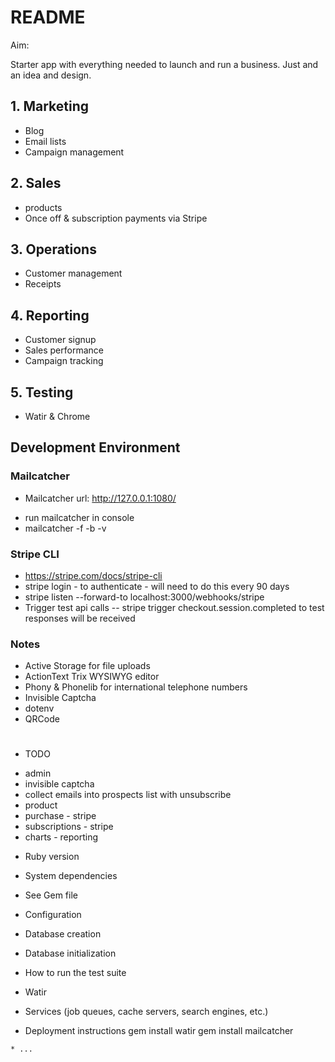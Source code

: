 # README

Aim:

Starter app with everything needed to launch and run a business. Just and an idea and design.

## 1. Marketing

- Blog 
- Email lists
- Campaign management

## 2. Sales

- products 
- Once off & subscription payments via Stripe

## 3. Operations

- Customer management
- Receipts

## 4. Reporting

- Customer signup 
- Sales performance 
- Campaign tracking

## 5. Testing 

- Watir & Chrome

## Development Environment

### Mailcatcher

* Mailcatcher url: http://127.0.0.1:1080/
 - run mailcatcher in console 
 - mailcatcher -f -b -v

### Stripe CLI
- https://stripe.com/docs/stripe-cli
- stripe login  - to authenticate - will need to do this every 90 days
- stripe listen --forward-to localhost:3000/webhooks/stripe
- Trigger test api calls 
-- stripe trigger checkout.session.completed to test responses will be received

### Notes

- Active Storage for file uploads
- ActionText Trix WYSIWYG editor
- Phony & Phonelib for international telephone numbers
- Invisible Captcha
- dotenv
- QRCode


# 
* TODO 
- admin 
- invisible captcha 
- collect emails into prospects list with unsubscribe
- product 
- purchase - stripe 
- subscriptions - stripe
- charts - reporting


* Ruby version

* System dependencies
- See Gem file 

* Configuration

* Database creation

* Database initialization

* How to run the test suite
- Watir

* Services (job queues, cache servers, search engines, etc.)

* Deployment instructions
gem install watir
gem install mailcatcher 


```
* ...


